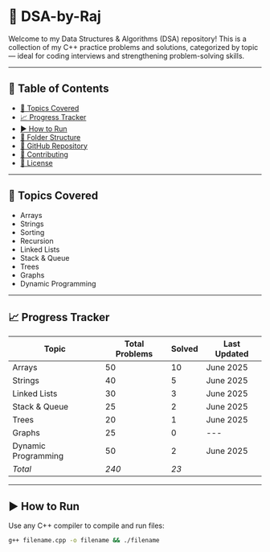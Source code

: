 # 🧠 DSA-by-Raj

Welcome to my Data Structures & Algorithms (DSA) repository! This is a collection of my C++ practice problems and solutions, categorized by topic — ideal for coding interviews and strengthening problem-solving skills.

---

## 📌 Table of Contents

- [🧠 Topics Covered](#topics-covered)
- [📈 Progress Tracker](#progress-tracker)
- [▶ How to Run](#how-to-run)
- [📂 Folder Structure](#folder-structure)
- [🔗 GitHub Repository](#github-repository)
- [🤝 Contributing](#contributing)
- [📄 License](#license)

---

## 🧠 Topics Covered

- Arrays
- Strings
- Sorting
- Recursion
- Linked Lists
- Stack & Queue
- Trees
- Graphs
- Dynamic Programming

---

## 📈 Progress Tracker

| Topic               | Total Problems | Solved | Last Updated |
|---------------------|----------------|--------|---------------|
| Arrays              | 50             | 10     | June 2025     |
| Strings             | 40             | 5      | June 2025     |
| Linked Lists        | 30             | 3      | June 2025     |
| Stack & Queue       | 25             | 2      | June 2025     |
| Trees               | 20             | 1      | June 2025     |
| Graphs              | 25             | 0      | ---           |
| Dynamic Programming | 50             | 2      | June 2025     |
| *Total*           | *240*        | *23* |               |

---

## ▶ How to Run

Use any C++ compiler to compile and run files:
```bash
g++ filename.cpp -o filename && ./filename





